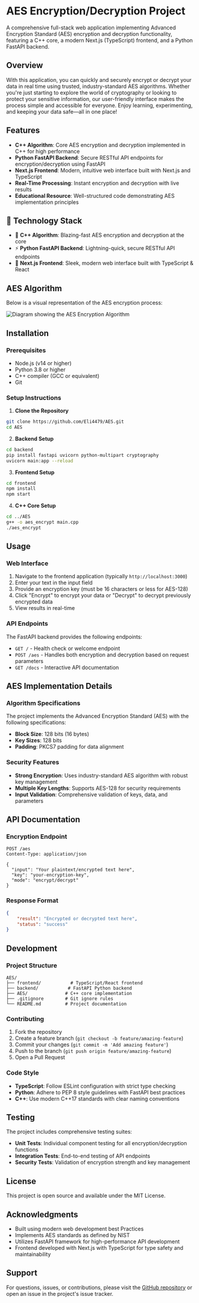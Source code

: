 # AES Encryption/Decryption Project

A comprehensive full-stack web application implementing Advanced Encryption Standard (AES) encryption and decryption functionality, featuring a C++ core, a modern Next.js (TypeScript) frontend, and a Python FastAPI backend.

## Overview

With this application, you can quickly and securely encrypt or decrypt your data in real time using trusted, industry-standard AES algorithms. Whether you're just starting to explore the world of cryptography or looking to protect your sensitive information, our user-friendly interface makes the process simple and accessible for everyone. Enjoy learning, experimenting, and keeping your data safe—all in one place!

## Features

- **C++ Algorithm**: Core AES encryption and decryption implemented in C++ for high performance
- **Python FastAPI Backend**: Secure RESTful API endpoints for encryption/decryption using FastAPI
- **Next.js Frontend**: Modern, intuitive web interface built with Next.js and TypeScript
- **Real-Time Processing**: Instant encryption and decryption with live results
- **Educational Resource**: Well-structured code demonstrating AES implementation principles


## 🚀 Technology Stack

- 🧠 **C++ Algorithm**: Blazing-fast AES encryption and decryption at the core
- ⚡ **Python FastAPI Backend**: Lightning-quick, secure RESTful API endpoints
- 🎨 **Next.js Frontend**: Sleek, modern web interface built with TypeScript & React

## AES Algorithm

Below is a visual representation of the AES encryption process:

![Diagram showing the AES Encryption Algorithm](https://github.com/user-attachments/assets/23e06f8c-0e65-419d-8f2b-1d5ed8369ef2)



## Installation

### Prerequisites

- Node.js (v14 or higher)
- Python 3.8 or higher
- C++ compiler (GCC or equivalent)
- Git


### Setup Instructions

1. **Clone the Repository**

```bash
git clone https://github.com/Eli4479/AES.git
cd AES
```

2. **Backend Setup**

```bash
cd backend
pip install fastapi uvicorn python-multipart cryptography
uvicorn main:app --reload
```

3. **Frontend Setup**

```bash
cd frontend
npm install
npm start
```

4. **C++ Core Setup**

```bash
cd ../AES
g++ -o aes_encrypt main.cpp
./aes_encrypt
```


## Usage

### Web Interface

1. Navigate to the frontend application (typically `http://localhost:3000`)
2. Enter your text in the input field
3. Provide an encryption key (must be 16 characters or less for AES-128)
4. Click "Encrypt" to encrypt your data or "Decrypt" to decrypt previously encrypted data
5. View results in real-time

### API Endpoints

The FastAPI backend provides the following endpoints:

- `GET /` - Health check or welcome endpoint
- `POST /aes` - Handles both encryption and decryption based on request parameters
- `GET /docs` - Interactive API documentation



## AES Implementation Details

### Algorithm Specifications

The project implements the Advanced Encryption Standard (AES) with the following specifications:

- **Block Size**: 128 bits (16 bytes)
- **Key Sizes**: 128 bits
- **Padding**: PKCS7 padding for data alignment


### Security Features

- **Strong Encryption**: Uses industry-standard AES algorithm with robust key management
- **Multiple Key Lengths**: Supports AES-128 for security requirements
- **Input Validation**: Comprehensive validation of keys, data, and parameters


## API Documentation

### Encryption Endpoint

```http
POST /aes
Content-Type: application/json

{
  "input": "Your plaintext/encrypted text here",
  "key": "your-encryption-key",
  "mode": "encrypt/decrypt"
}
```


### Response Format

```json
{
    "result": "Encrypted or decrypted text here",
    "status": "success"
}
```


## Development

### Project Structure

```
AES/
├── frontend/           # TypeScript/React frontend
├── backend/           # FastAPI Python backend
├── AES/              # C++ core implementation
├── .gitignore        # Git ignore rules
└── README.md         # Project documentation
```


### Contributing

1. Fork the repository
2. Create a feature branch (`git checkout -b feature/amazing-feature`)
3. Commit your changes (`git commit -m 'Add amazing feature'`)
4. Push to the branch (`git push origin feature/amazing-feature`)
5. Open a Pull Request

### Code Style

- **TypeScript**: Follow ESLint configuration with strict type checking
- **Python**: Adhere to PEP 8 style guidelines with FastAPI best practices
- **C++**: Use modern C++17 standards with clear naming conventions


## Testing

The project includes comprehensive testing suites:

- **Unit Tests**: Individual component testing for all encryption/decryption functions
- **Integration Tests**: End-to-end testing of API endpoints
- **Security Tests**: Validation of encryption strength and key management

## License

This project is open source and available under the MIT License.

## Acknowledgments

- Built using modern web development best Practices
- Implements AES standards as defined by NIST
- Utilizes FastAPI framework for high-performance API development
- Frontend developed with Next.js with TypeScript for type safety and maintainability


## Support

For questions, issues, or contributions, please visit the [GitHub repository](https://github.com/Eli4479/AES) or open an issue in the project's issue tracker.
